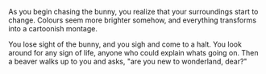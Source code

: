 As you begin chasing the bunny, you realize that your surroundings start to change. Colours seem more brighter somehow, and everything transforms into a cartoonish montage.

You lose sight of the bunny, and you sigh and come to a halt.
You look around for any sign of life, anyone who could explain whats going on.
Then a beaver walks up to you and asks, "are you new to wonderland, dear?"

